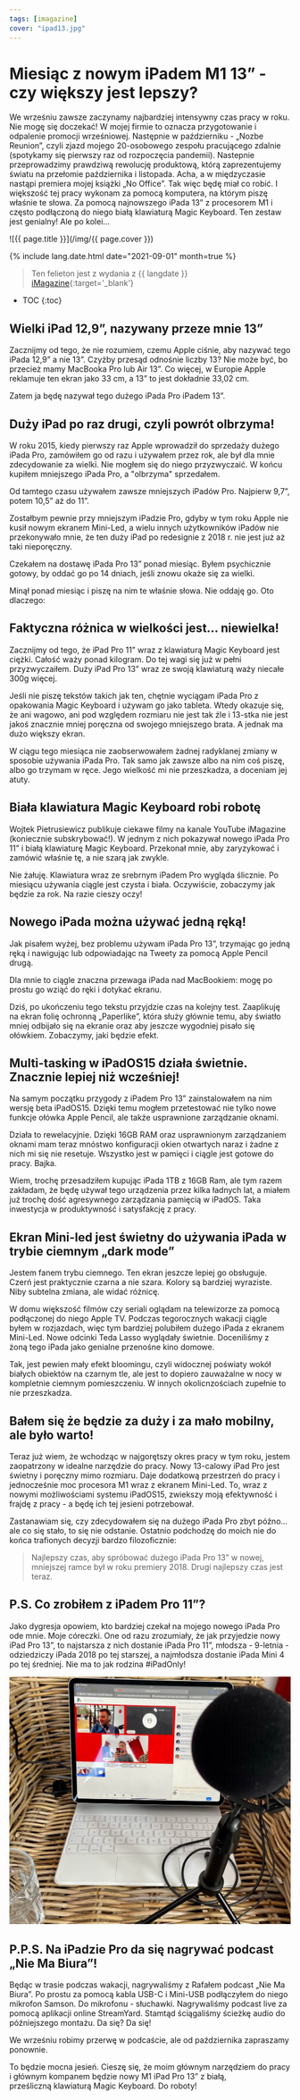 ```yaml
---
tags: [imagazine]
cover: "ipad13.jpg"
---
```


# Miesiąc z nowym iPadem M1 13” - czy większy jest lepszy?

We wrześniu zawsze zaczynamy najbardziej intensywny czas pracy w roku. Nie mogę się doczekać! W mojej firmie to oznacza przygotowanie i odpalenie promocji wrześniowej. Następnie w październiku - „Nozbe Reunion”, czyli zjazd mojego 20-osobowego zespołu pracującego zdalnie (spotykamy się pierwszy raz od rozpoczęcia pandemii). Nastepnie przeprowadzimy prawdziwą rewolucję produktową, którą zaprezentujemy światu na przełomie października i listopada. Acha, a w międzyczasie nastąpi premiera mojej książki „No Office”. Tak więc będę miał co robić. I większość tej pracy wykonam za pomocą komputera, na którym piszę właśnie te słowa. Za pomocą najnowszego iPada 13” z procesorem M1 i często podłączoną do niego białą klawiaturą Magic Keyboard. Ten zestaw jest genialny! Ale po kolei…

<!--More-->

![{{ page.title }}](/img/{{ page.cover }})

{% include lang.date.html date="2021-09-01" month=true %}

> Ten felieton jest z wydania z {{ langdate }} [iMagazine](https://imagazine.pl){:target='_blank'}

* TOC
{:toc}

## Wielki iPad 12,9”, nazywany przeze mnie 13”

Zacznijmy od tego, że nie rozumiem, czemu Apple ciśnie, aby nazywać tego iPada 12,9” a nie 13”. Czyżby przesąd odnośnie liczby 13? Nie może być, bo przecież mamy MacBooka Pro lub Air 13”. Co więcej, w Europie Apple reklamuje ten ekran jako 33 cm, a 13” to jest dokładnie 33,02 cm.

Zatem ja będę nazywał tego dużego iPada Pro iPadem 13”.

## Duży iPad po raz drugi, czyli powrót olbrzyma!

W roku 2015, kiedy pierwszy raz Apple wprowadził do sprzedaży dużego iPada Pro, zamówiłem go od razu i używałem przez rok, ale był dla mnie zdecydowanie za wielki. Nie mogłem się do niego przyzwyczaić. W końcu kupiłem mniejszego iPada Pro, a "olbrzyma" sprzedałem.

Od tamtego czasu używałem zawsze mniejszych iPadów Pro. Najpierw 9,7”, potem 10,5” aż do 11”.

Zostałbym pewnie przy mniejszym iPadzie Pro, gdyby w tym roku Apple nie kusił nowym ekranem Mini-Led, a wielu innych użytkowników iPadów nie przekonywało mnie, że ten duży iPad po redesignie z 2018 r. nie jest już aż taki nieporęczny.

Czekałem na dostawę iPada Pro 13” ponad miesiąc. Byłem psychicznie gotowy, by oddać go po 14 dniach, jeśli znowu okaże się za wielki.

Minął ponad miesiąc i piszę na nim te właśnie słowa. Nie oddaję go. Oto dlaczego:

## Faktyczna różnica w wielkości jest… niewielka!

Zacznijmy od tego, że iPad Pro 11” wraz z klawiaturą Magic Keyboard jest ciężki. Całość waży ponad kilogram. Do tej wagi się już w pełni przyzwyczaiłem. Duży iPad Pro 13” wraz ze swoją klawiaturą waży niecałe 300g więcej. 

Jeśli nie piszę tekstów takich jak ten, chętnie wyciągam iPada Pro z opakowania Magic Keyboard i używam go jako tableta. Wtedy okazuje się, że ani wagowo, ani pod względem rozmiaru nie jest tak źle i 13-stka nie jest jakoś znacznie mniej poręczna od swojego mniejszego brata. A jednak ma dużo większy ekran.

W ciągu tego miesiąca nie zaobserwowałem żadnej radyklanej zmiany w sposobie używania iPada Pro. Tak samo jak zawsze albo na nim coś piszę, albo go trzymam w ręce. Jego wielkość mi nie przeszkadza, a doceniam jej atuty.

## Biała klawiatura Magic Keyboard robi robotę

Wojtek Pietrusiewicz publikuje ciekawe filmy na kanale YouTube iMagazine (koniecznie subskrybować!). W jednym z nich pokazywał nowego iPada Pro 11” i białą klawiaturę Magic Keyboard. Przekonał mnie, aby zaryzykować i zamówić właśnie tę, a nie szarą jak zwykle.

Nie żałuję. Klawiatura wraz ze srebrnym iPadem Pro wygląda ślicznie. Po miesiącu używania ciągle jest czysta i biała. Oczywiście, zobaczymy jak będzie za rok. Na razie cieszy oczy!

## Nowego iPada można używać jedną ręką!

Jak pisałem wyżej, bez problemu używam iPada Pro 13”, trzymając go jedną ręką i nawigując lub odpowiadając na Tweety za pomocą Apple Pencil drugą.

Dla mnie to ciągle znaczna przewaga iPada nad MacBookiem: mogę po prostu go wziąć do ręki i dotykać ekranu.

Dziś, po ukończeniu tego tekstu przyjdzie czas na kolejny test. Zaaplikuję na ekran folię ochronną „Paperlike”, która służy głównie temu, aby światło mniej odbijało się na ekranie oraz aby jeszcze wygodniej pisało się ołówkiem. Zobaczymy, jaki będzie efekt.

## Multi-tasking w iPadOS15 działa świetnie. Znacznie lepiej niż wcześniej!

Na samym początku przygody z iPadem Pro 13” zainstalowałem na nim wersję beta iPadOS15. Dzięki temu mogłem przetestować nie tylko nowe funkcje ołówka Apple Pencil, ale także usprawnione zarządzanie oknami.

Działa to rewelacyjnie. Dzięki 16GB RAM oraz usprawnionym zarządzaniem oknami mam teraz mnóstwo konfiguracji okien otwartych naraz i żadne z nich mi się nie resetuje. Wszystko jest w pamięci i ciągle jest gotowe do pracy. Bajka.

Wiem, trochę przesadziłem kupując iPada 1TB z 16GB Ram, ale tym razem zakładam, że będę używał tego urządzenia przez kilka ładnych lat, a miałem już trochę dość agresywnego zarządzania pamięcią w iPadOS. Taka inwestycja w produktywność i satysfakcję z pracy.

## Ekran Mini-led jest świetny do używania iPada w trybie ciemnym „dark mode”

Jestem fanem trybu ciemnego. Ten ekran jeszcze lepiej go obsługuje. Czerń jest praktycznie czarna a nie szara. Kolory są bardziej wyraziste. Niby subtelna zmiana, ale widać różnicę.

W domu większość filmów czy seriali oglądam na telewizorze za pomocą podłączonej do niego Apple TV. Podczas tegorocznych wakacji ciągle byłem w rozjazdach, więc tym bardziej polubiłem dużego iPada z ekranem Mini-Led. Nowe odcinki Teda Lasso wyglądały świetnie. Doceniliśmy z żoną tego iPada jako genialne przenośne kino domowe.

Tak, jest pewien mały efekt bloomingu, czyli widocznej poświaty wokół białych obiektów na czarnym tle, ale jest to dopiero zauważalne w nocy w kompletnie ciemnym pomieszczeniu. W innych okolicnzościach zupełnie to nie przeszkadza.

## Bałem się że będzie za duży i za mało mobilny, ale było warto!

Teraz już wiem, że wchodząc w najgorętszy okres pracy w tym roku, jestem zaopatrzony w idealne narzędzie do pracy. Nowy 13-calowy iPad Pro jest świetny i poręczny mimo rozmiaru. Daje dodatkową przestrzeń do pracy i jednocześnie moc procesora M1 wraz z ekranem Mini-Led. To, wraz z nowymi możliwościami systemu iPadOS15, zwiekszy moją efektywność i frajdę z pracy - a będę ich tej jesieni potrzebował.

Zastanawiam się, czy zdecydowałem się na dużego iPada Pro zbyt późno… ale co się stało, to się nie odstanie. Ostatnio podchodzę do moich nie do końca trafionych decyzji bardzo filozoficznie:

> Najlepszy czas, aby spróbować dużego iPada Pro 13” w nowej, mniejszej ramce był w roku premiery 2018. Drugi najlepszy czas jest teraz.

## P.S. Co zrobiłem z iPadem Pro 11”?

Jako dygresja opowiem, kto bardziej czekał na mojego nowego iPada Pro ode mnie. Moje córeczki. One od razu zrozumiały, że jak przyjedzie nowy iPad Pro 13”, to najstarsza z nich dostanie iPada Pro 11”, młodsza - 9-letnia - odziedziczy iPada 2018 po tej starszej, a najmłodsza dostanie iPada Mini 4 po tej średniej. Nie ma to jak rodzina #iPadOnly!

![{{ page.title }} 2](/img/ipad13-6.jpg)

## P.P.S. Na iPadzie Pro da się nagrywać podcast „Nie Ma Biura”!

Będąc w trasie podczas wakacji, nagrywaliśmy z Rafałem podcast „Nie Ma Biura”. Po prostu za pomocą kabla USB-C i Mini-USB podłączyłem do niego mikrofon Samson. Do mikrofonu - słuchawki. Nagrywaliśmy podcast live za pomocą aplikacji online StreamYard. Stamtąd ściągaliśmy ścieżkę audio do późniejszego montażu. Da się? Da się!

We wrześniu robimy przerwę w podcaście, ale od października zapraszamy ponownie.

To będzie mocna jesień. Cieszę się, że moim głównym narzędziem do pracy i głównym kompanem będzie nowy M1 iPad Pro 13” z białą, prześliczną klawiaturą Magic Keyboard. Do roboty!

[n]: https://michael.gratis/nozbe_pl
[np]: https://michael.gratis/nozbepersonal_pl